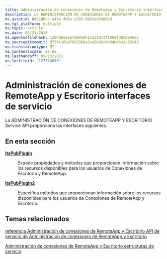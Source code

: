```yaml
---
title: Administración de conexiones de RemoteApp y Escritorio interfaces de servicio
description: La ADMINISTRACIÓN DE CONEXIONES DE REMOTEAPP Y ESCRITORIO Service API proporciona las interfaces siguientes.
ms.assetid: bd928bdc-e4b4-4b5a-a782-0881ed6d08bd
ms.tgt_platform: multiple
ms.topic: article
ms.date: 05/31/2018
ms.openlocfilehash: 1204de501e7a8050b1ca31072f1069fd830845d5
ms.sourcegitcommit: d75fc10b9f0825bbe5ce5045c90d4045e3c53243
ms.translationtype: MT
ms.contentlocale: es-ES
ms.lasthandoff: 09/13/2021
ms.locfileid: "127374638"
---
```

# <a name="remoteapp-and-desktop-connection-management-service-interfaces"></a>Administración de conexiones de RemoteApp y Escritorio interfaces de servicio

La ADMINISTRACIÓN DE CONEXIONES DE REMOTEAPP Y ESCRITORIO Service API proporciona las interfaces siguientes.

## <a name="in-this-section"></a>En esta sección

<dl> <dt>

[**ItsPubPlugin**](/windows/desktop/api/tspubplugincom/nn-tspubplugincom-itspubplugin)
</dt> <dd>

Expone propiedades y métodos que proporcionan información sobre los recursos disponibles para los usuarios de Conexiones de Escritorio y RemoteApp.

</dd> <dt>

[**ItsPubPlugin2**](/windows/desktop/api/tspubplugin2com/nn-tspubplugin2com-itspubplugin2)
</dt> <dd>

Especifica métodos que proporcionan información sobre los recursos disponibles para los usuarios de Conexiones de RemoteApp y Escritorio.

</dd> </dl>

## <a name="related-topics"></a>Temas relacionados

<dl> <dt>

[referencia Administración de conexiones de RemoteApp y Escritorio API de servicio de Administración de conexiones de RemoteApp y Escritorio](centralized-publishing-api-reference.md)
</dt> <dt>

[Administración de conexiones de RemoteApp y Escritorio estructuras de servicio](remoteapp-and-desktop-connection-management-service-structures.md)
</dt> </dl>

 

 




